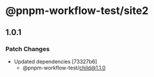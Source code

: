 # @pnpm-workflow-test/site2

## 1.0.1

### Patch Changes

- Updated dependencies [73327b6]
  - @pnpm-workflow-test/child@1.1.0
